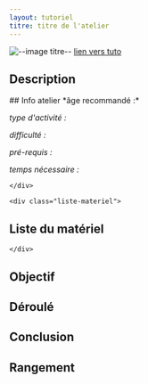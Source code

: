 ```yaml
---
layout: tutoriel
titre: titre de l'atelier
---
```


![--image titre--]()
[lien vers tuto]()

## Description

<div class="info-fiche">
	<div class="info-atelier">
## Info atelier
*âge recommandé :*

*type d'activité :*

*difficulté :*

*pré-requis :*

*temps nécessaire :*

	</div>

	<div class="liste-materiel">
## Liste du matériel

	</div>
</div>

## Objectif

## Déroulé

## Conclusion

## Rangement
